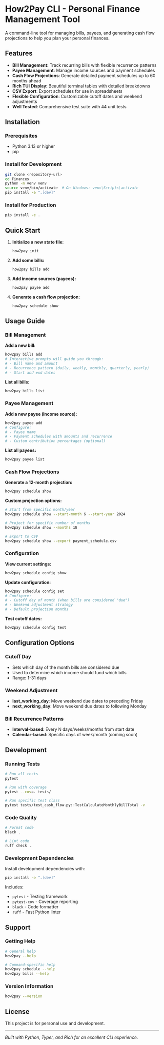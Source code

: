 # How2Pay CLI - Personal Finance Management Tool

A command-line tool for managing bills, payees, and generating cash flow projections to help you plan your personal finances.

## Features

- **Bill Management**: Track recurring bills with flexible recurrence patterns
- **Payee Management**: Manage income sources and payment schedules  
- **Cash Flow Projections**: Generate detailed payment schedules up to 60 months ahead
- **Rich TUI Display**: Beautiful terminal tables with detailed breakdowns
- **CSV Export**: Export schedules for use in spreadsheets
- **Flexible Configuration**: Customizable cutoff dates and weekend adjustments
- **Well Tested**: Comprehensive test suite with 44 unit tests

## Installation

### Prerequisites
- Python 3.13 or higher
- pip

### Install for Development
```bash
git clone <repository-url>
cd Finances
python -m venv venv
source venv/bin/activate  # On Windows: venv\Scripts\activate
pip install -e ".[dev]"
```

### Install for Production
```bash
pip install -e .
```

## Quick Start

1. **Initialize a new state file:**
   ```bash
   how2pay init
   ```

2. **Add some bills:**
   ```bash
   how2pay bills add
   ```

3. **Add income sources (payees):**
   ```bash
   how2pay payee add
   ```

4. **Generate a cash flow projection:**
   ```bash
   how2pay schedule show
   ```

## Usage Guide

### Bill Management

**Add a new bill:**
```bash
how2pay bills add
# Interactive prompts will guide you through:
# - Bill name and amount
# - Recurrence pattern (daily, weekly, monthly, quarterly, yearly)
# - Start and end dates
```

**List all bills:**
```bash
how2pay bills list
```

### Payee Management

**Add a new payee (income source):**
```bash
how2pay payee add
# Configure:
# - Payee name
# - Payment schedules with amounts and recurrence
# - Custom contribution percentages (optional)
```

**List all payees:**
```bash
how2pay payee list
```

### Cash Flow Projections

**Generate a 12-month projection:**
```bash
how2pay schedule show
```

**Custom projection options:**
```bash
# Start from specific month/year
how2pay schedule show --start-month 6 --start-year 2024

# Project for specific number of months
how2pay schedule show --months 18

# Export to CSV
how2pay schedule show --export payment_schedule.csv
```

### Configuration

**View current settings:**
```bash
how2pay schedule config show
```

**Update configuration:**
```bash
how2pay schedule config set
# Configure:
# - Cutoff day of month (when bills are considered "due")
# - Weekend adjustment strategy
# - Default projection months
```

**Test cutoff dates:**
```bash
how2pay schedule config test
```

## Configuration Options

### Cutoff Day
- Sets which day of the month bills are considered due
- Used to determine which income should fund which bills
- Range: 1-31 days

### Weekend Adjustment
- **last_working_day**: Move weekend due dates to preceding Friday
- **next_working_day**: Move weekend due dates to following Monday

### Bill Recurrence Patterns
- **Interval-based**: Every N days/weeks/months from start date
- **Calendar-based**: Specific days of week/month (coming soon)

## Development

### Running Tests
```bash
# Run all tests
pytest

# Run with coverage
pytest --cov=. tests/

# Run specific test class
pytest tests/test_cash_flow.py::TestCalculateMonthlyBillTotal -v
```

### Code Quality
```bash
# Format code
black .

# Lint code
ruff check .
```

### Development Dependencies
Install development dependencies with:
```bash
pip install -e ".[dev]"
```

Includes:
- `pytest` - Testing framework
- `pytest-cov` - Coverage reporting  
- `black` - Code formatter
- `ruff` - Fast Python linter

## Support

### Getting Help
```bash
# General help
how2pay --help

# Command-specific help
how2pay schedule --help
how2pay bills --help
```

### Version Information
```bash
how2pay --version
```

## License

This project is for personal use and development.

---

*Built with Python, Typer, and Rich for an excellent CLI experience.*